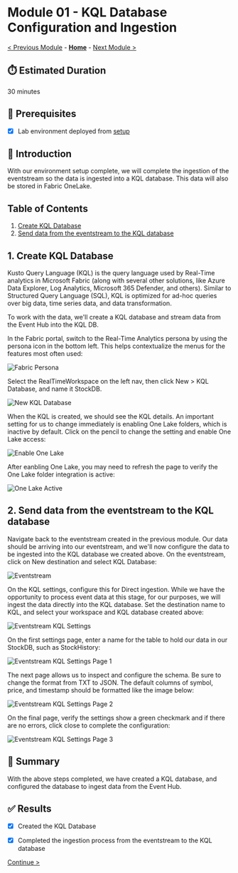 # Module 01 - KQL Database Configuration and Ingestion

[< Previous Module](../modules/module00.md) - **[Home](../README.md)** - [Next Module >](./module02.md)

## :stopwatch: Estimated Duration

30 minutes

## :thinking: Prerequisites

- [x] Lab environment deployed from [setup](../modules/module00.md)

## :loudspeaker: Introduction

With our environment setup complete, we will complete the ingestion of the eventstream so the data is ingested into a KQL database. This data will also be stored in Fabric OneLake. 

## Table of Contents

1. [Create KQL Database](#1-create-kql-database)
2. [Send data from the eventstream to the KQL database](#2-send-data-from-the-eventstream-to-the-kql-database)

## 1. Create KQL Database

Kusto Query Language (KQL) is the query language used by Real-Time analytics in Microsoft Fabric (along with several other solutions, like Azure Data Explorer, Log Analytics, Microsoft 365 Defender, and others). Similar to Structured Query Language (SQL), KQL is optimized for ad-hoc queries over big data, time series data, and data transformation. 

To work with the data, we'll create a KQL database and stream data from the Event Hub into the KQL DB. 

In the Fabric portal, switch to the Real-Time Analytics persona by using the persona icon in the bottom left. This helps contextualize the menus for the features most often used:

![Fabric Persona](../images/module01/persona.png)

Select the RealTimeWorkspace on the left nav, then click New > KQL Database, and name it StockDB.

![New KQL Database](../images/module01/createkqldb.png)

When the KQL is created, we should see the KQL details. An important setting for us to change immediately is enabling One Lake folders, which is inactive by default. Click on the pencil to change the setting and enable One Lake access:

![Enable One Lake](../images/module01/kqlenableonelake.png)

After eanbling One Lake, you may need to refresh the page to verify the One Lake folder integration is active:

![One Lake Active](../images/module01/kqlonelakeactive.png)

## 2. Send data from the eventstream to the KQL database

Navigate back to the eventstream created in the previous module. Our data should be arriving into our eventstream, and we'll now configure the data to be ingested into the KQL database we created above. On the eventstream, click on New destination and select KQL Database:

![Eventstream](../images/module01/eventstream-kql.png)

On the KQL settings, configure this for Direct ingestion. While we have the opportunity to process event data at this stage, for our purposes, we will ingest the data directly into the KQL database. Set the destination name to KQL, and select your workspace and KQL database created above:

![Eventstream KQL Settings](../images/module01/eventstream-kqlsettings.png)

On the first settings page, enter a name for the table to hold our data in our StockDB, such as StockHistory:

![Eventstream KQL Settings Page 1](../images/module01/eventstream-kqlconfig1.png)

The next page allows us to inspect and configure the schema. Be sure to change the format from TXT to JSON. The default columns of symbol, price, and timestamp should be formatted like the image below:

![Eventstream KQL Settings Page 2](../images/module01/eventstream-kqlconfig2.png)

On the final page, verify the settings show a green checkmark and if there are no errors, click close to complete the configuration:

![Eventstream KQL Settings Page 3](../images/module01/eventstream-kqlconfig3.png)

## :tada: Summary

With the above steps completed, we have created a KQL database, and configured the database to ingest data from the Event Hub. 

## :white_check_mark: Results

- [x] Created the KQL Database
- [x] Completed the ingestion process from the eventstream to the KQL database


[Continue >](./module02.md)
